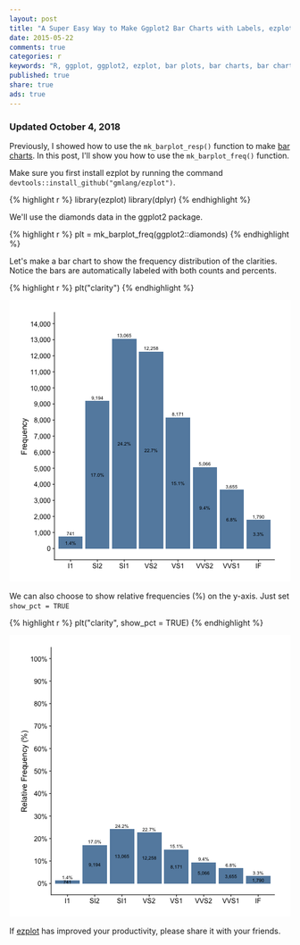```yaml
---
layout: post
title: "A Super Easy Way to Make Ggplot2 Bar Charts with Labels, ezplot - Part 4"
date: 2015-05-22 
comments: true
categories: r
keywords: "R, ggplot, ggplot2, ezplot, bar plots, bar charts, bar charts with labels, label the bars, bars with labels"
published: true
share: true
ads: true
---
```


### Updated October 4, 2018

Previously, I showed how to use the `mk_barplot_resp()` function to make [bar charts](http://masterr.org/r/an-easy-way-to-make-ggplot2-plots-ezplot-part1/). 
In this post, I'll show you how to use the `mk_barplot_freq()` function.

Make sure you first install ezplot by running the command `devtools::install_github("gmlang/ezplot")`.

{% highlight r %}
library(ezplot)
library(dplyr)
{% endhighlight %}

We'll use the diamonds data in the ggplot2 package. 

{% highlight r %}
plt = mk_barplot_freq(ggplot2::diamonds)
{% endhighlight %}

Let's make a bar chart to show the frequency distribution of the clarities.
Notice the bars are automatically labeled with both counts and percents.

{% highlight r %}
plt("clarity")
{% endhighlight %}

![center](/../figs/2015-05-22-a-super-easy-way-to-make-ggplot2-barcharts-with-labels-ezplot-part4/unnamed-chunk-3-1.png)

We can also choose to show relative frequencies (%) on the y-axis. Just set
`show_pct = TRUE`

{% highlight r %}
plt("clarity", show_pct = TRUE)
{% endhighlight %}

![center](/../figs/2015-05-22-a-super-easy-way-to-make-ggplot2-barcharts-with-labels-ezplot-part4/unnamed-chunk-4-1.png)

If [ezplot](https://leanpub.com/ezplot) has improved your productivity, please 
share it with your friends.
